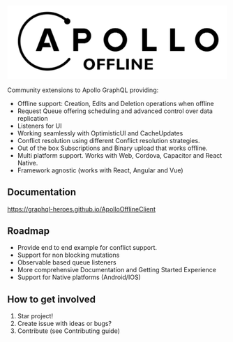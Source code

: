 ![ApolloOffline](./resources/logo.png)

Community extensions to Apollo GraphQL providing:

- Offline support: Creation, Edits and Deletion operations when offline
- Request Queue offering scheduling and advanced control over data replication
- Listeners for UI
- Working seamlessly with OptimisticUI and CacheUpdates
- Conflict resolution using different Conflict resolution strategies.
- Out of the box Subscriptions and Binary upload that works offline.
- Multi platform support. Works with Web, Cordova, Capacitor and React Native.
- Framework agnostic (works with React, Angular and Vue)

## Documentation

https://graphql-heroes.github.io/ApolloOfflineClient

## Roadmap

- Provide end to end example for conflict support.
- Support for non blocking mutations
- Observable based queue listeners
- More comprehensive Documentation and Getting Started Experience
- Support for Native platforms (Android/IOS)

## How to get involved

1) Star project!
2) Create issue with ideas or bugs?
3) Contribute (see Contributing guide)
